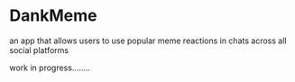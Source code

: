# DankMeme
an app that allows users to use popular meme reactions in chats across all social platforms





work in progress........
